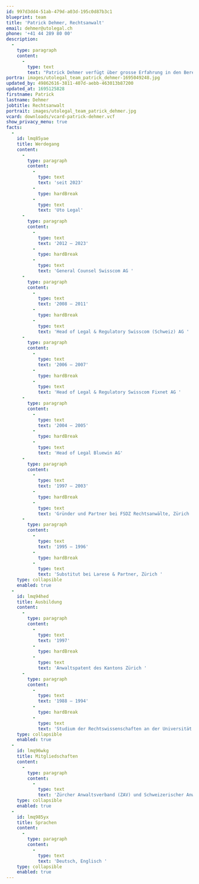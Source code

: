 ```yaml
---
id: 997d3dd4-51ab-479d-a03d-195c0d87b3c1
blueprint: team
title: 'Patrick Dehmer, Rechtsanwalt'
email: dehmer@utolegal.ch
phone: '+41 44 289 80 00'
description:
  -
    type: paragraph
    content:
      -
        type: text
        text: "Patrick Dehmer verfügt über grosse Erfahrung in den Bereichen Telekommunikation, Medien, Unterhaltungs- und Informationstechnologie. Er berät seine Klienten in Fragen des Immaterialgüterrechts (Musik, Film, Marken), Gesellschafts-, Vertrags- und Wettbewerbsrechts. Aufgrund seiner langjährigen Tätigkeit als Rechtsdienstleiter berät und unterstützt er Unternehmen und Organisationen auch beim Aufbau, bei der Weiterentwicklung und der Transformation von Rechtsdiensten.\_"
portra: images/utolegal_team_patrick_dehmer-1695049248.jpg
updated_by: 49862616-3811-407d-aebb-463013b87200
updated_at: 1695125828
firstname: Patrick
lastname: Dehmer
jobtitle: Rechtsanwalt
portrait: images/utolegal_team_patrick_dehmer.jpg
vcard: downloads/vcard-patrick-dehmer.vcf
show_privacy_menu: true
facts:
  -
    id: lmq85yae
    title: Werdegang
    content:
      -
        type: paragraph
        content:
          -
            type: text
            text: 'seit 2023'
          -
            type: hardBreak
          -
            type: text
            text: 'Uto Legal'
      -
        type: paragraph
        content:
          -
            type: text
            text: '2012 – 2023'
          -
            type: hardBreak
          -
            type: text
            text: 'General Counsel Swisscom AG '
      -
        type: paragraph
        content:
          -
            type: text
            text: '2008 – 2011'
          -
            type: hardBreak
          -
            type: text
            text: 'Head of Legal & Regulatory Swisscom (Schweiz) AG '
      -
        type: paragraph
        content:
          -
            type: text
            text: '2006 – 2007'
          -
            type: hardBreak
          -
            type: text
            text: 'Head of Legal & Regulatory Swisscom Fixnet AG '
      -
        type: paragraph
        content:
          -
            type: text
            text: '2004 – 2005'
          -
            type: hardBreak
          -
            type: text
            text: 'Head of Legal Bluewin AG'
      -
        type: paragraph
        content:
          -
            type: text
            text: '1997 – 2003'
          -
            type: hardBreak
          -
            type: text
            text: 'Gründer und Partner bei FSDZ Rechtsanwälte, Zürich '
      -
        type: paragraph
        content:
          -
            type: text
            text: '1995 – 1996'
          -
            type: hardBreak
          -
            type: text
            text: 'Substitut bei Larese & Partner, Zürich '
    type: collapsible
    enabled: true
  -
    id: lmq94hed
    title: Ausbildung
    content:
      -
        type: paragraph
        content:
          -
            type: text
            text: '1997'
          -
            type: hardBreak
          -
            type: text
            text: 'Anwaltspatent des Kantons Zürich '
      -
        type: paragraph
        content:
          -
            type: text
            text: '1988 – 1994'
          -
            type: hardBreak
          -
            type: text
            text: 'Studium der Rechtswissenschaften an der Universität Zürich, lic. iur. (magna cum laude) '
    type: collapsible
    enabled: true
  -
    id: lmq96wkg
    title: Mitgliedschaften
    content:
      -
        type: paragraph
        content:
          -
            type: text
            text: 'Zürcher Anwaltsverband (ZAV) und Schweizerischer Anwaltsverband (SAV)'
    type: collapsible
    enabled: true
  -
    id: lmq985yx
    title: Sprachen
    content:
      -
        type: paragraph
        content:
          -
            type: text
            text: 'Deutsch, Englisch '
    type: collapsible
    enabled: true
---
```

